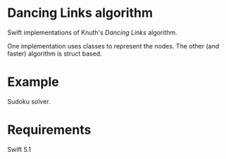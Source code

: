 # Dancing Links algorithm

Swift implementations of Knuth's *Dancing Links* algorithm.

One implementation uses classes to represent the nodes. The other (and faster) algorithm is struct based.

# Example

Sudoku solver.

# Requirements

Swift 5.1
